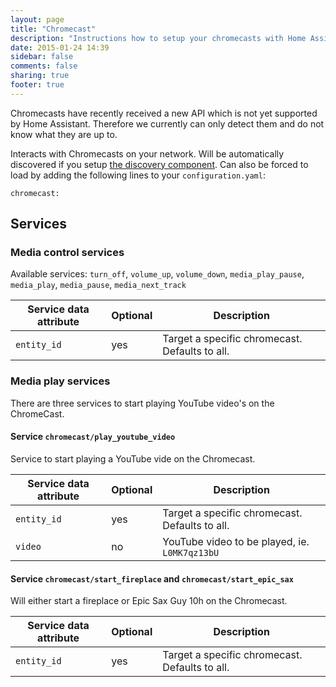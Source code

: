```yaml
---
layout: page
title: "Chromecast"
description: "Instructions how to setup your chromecasts with Home Assistant."
date: 2015-01-24 14:39
sidebar: false
comments: false
sharing: true
footer: true
---
```


<p class='note warning'>
Chromecasts have recently received a new API which is not yet supported by Home Assistant. Therefore we currently can only detect them and do not know what they are up to.
</p> 

Interacts with Chromecasts on your network. Will be automatically discovered if you setup [the discovery component]({{site_root}}/components/discovery.html). Can also be forced to load by adding the following lines to your `configuration.yaml`:

```
chromecast:
```

## Services

### Media control services
Available services: `turn_off`, `volume_up`, `volume_down`, `media_play_pause`, `media_play`, `media_pause`, `media_next_track`

| Service data attribute | Optional | Description |
| ---------------------- | -------- | ----------- |
| `entity_id`            |      yes | Target a specific chromecast. Defaults to all.

### Media play services

There are three services to start playing YouTube video's on the ChromeCast.

#### Service `chromecast/play_youtube_video`
Service to start playing a YouTube vide on the Chromecast. 

| Service data attribute | Optional | Description |
| ---------------------- | -------- | ----------- |
| `entity_id`            |      yes | Target a specific chromecast. Defaults to all.
| `video`                |       no | YouTube video to be played, ie. `L0MK7qz13bU`


#### Service `chromecast/start_fireplace` and `chromecast/start_epic_sax`
Will either start a fireplace or Epic Sax Guy 10h on the Chromecast.

| Service data attribute | Optional | Description |
| ---------------------- | -------- | ----------- |
| `entity_id`            |      yes | Target a specific chromecast. Defaults to all.
